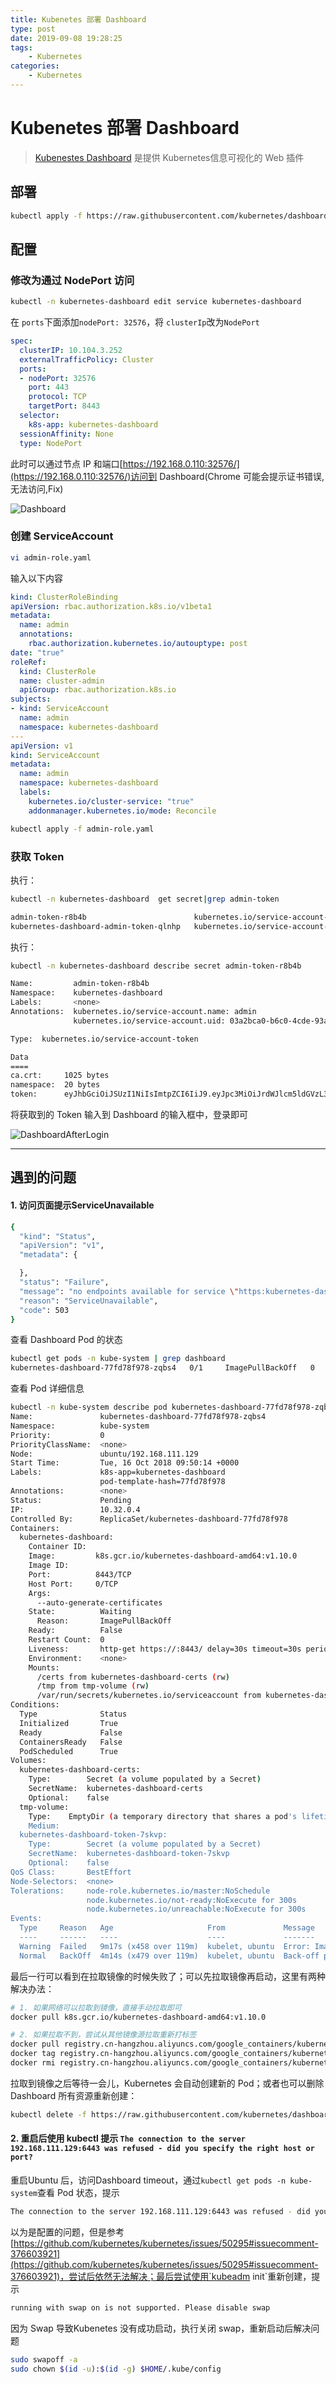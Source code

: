 ```yaml
---
title: Kubenetes 部署 Dashboard
type: post
date: 2019-09-08 19:28:25
tags:
    - Kubernetes
categories: 
    - Kubernetes
---
```


# Kubenetes 部署 Dashboard

> [Kubenestes Dashboard](https://github.com/kubernetes/dashboard) 是提供 Kubernetes信息可视化的 Web 插件

## 部署 

```bash
kubectl apply -f https://raw.githubusercontent.com/kubernetes/dashboard/v2.0.0-beta1/aio/deploy/recommended.yaml
```

##  配置

### 修改为通过 NodePort 访问

```bash
kubectl -n kubernetes-dashboard edit service kubernetes-dashboard
```

在 `ports`下面添加`nodePort: 32576`，将 `clusterIp`改为`NodePort`

```yaml
spec:
  clusterIP: 10.104.3.252
  externalTrafficPolicy: Cluster
  ports:
  - nodePort: 32576
    port: 443
    protocol: TCP
    targetPort: 8443
  selector:
    k8s-app: kubernetes-dashboard
  sessionAffinity: None
  type: NodePort
```

此时可以通过节点 IP 和端口[https://192.168.0.110:32576/](https://192.168.0.110:32576/)访问到 Dashboard(Chrome 可能会提示证书错误,无法访问,Fix)

![Dashboard](https://img.hellowood.dev/blog/KubernetesDashboard-1.png)

### 创建 ServiceAccount

```bash
vi admin-role.yaml
```

输入以下内容

```yaml
kind: ClusterRoleBinding
apiVersion: rbac.authorization.k8s.io/v1beta1
metadata:
  name: admin
  annotations:
    rbac.authorization.kubernetes.io/autouptype: post
date: "true"
roleRef:
  kind: ClusterRole
  name: cluster-admin
  apiGroup: rbac.authorization.k8s.io
subjects:
- kind: ServiceAccount
  name: admin
  namespace: kubernetes-dashboard
---
apiVersion: v1
kind: ServiceAccount
metadata:
  name: admin
  namespace: kubernetes-dashboard
  labels:
    kubernetes.io/cluster-service: "true"
    addonmanager.kubernetes.io/mode: Reconcile
```

```bash
kubectl apply -f admin-role.yaml
```

### 获取 Token

执行：

```bash
kubectl -n kubernetes-dashboard  get secret|grep admin-token
```

```bash
admin-token-r8b4b                        kubernetes.io/service-account-token   3      48m
kubernetes-dashboard-admin-token-qlnhp   kubernetes.io/service-account-token   3      60m
```

执行：

```bash
kubectl -n kubernetes-dashboard describe secret admin-token-r8b4b
```

```bash
Name:         admin-token-r8b4b
Namespace:    kubernetes-dashboard
Labels:       <none>
Annotations:  kubernetes.io/service-account.name: admin
              kubernetes.io/service-account.uid: 03a2bca0-b6c0-4cde-93aa-c4a6cd70dfdb

Type:  kubernetes.io/service-account-token

Data
====
ca.crt:     1025 bytes
namespace:  20 bytes
token:      eyJhbGciOiJSUzI1NiIsImtpZCI6IiJ9.eyJpc3MiOiJrdWJlcm5ldGVzL3NlcnZpY2VhY2NvdW50Iiwia3ViZXJuZXRlcy5pby9zZXJ2aWNlYWNjb3VudC9uYW1lc3BhY2UiOiJrdWJlcm5ldGVzLWRhc2hib2FyZCIsImt1YmVybmV0ZXMuaW8vc2VydmljZWFjY291bnQvc2VjcmV0Lm5hbWUiOiJhZG1pbi10b2tlbi1yOGI0YiIsImt1YmVybmV0ZXMuaW8vc2VydmljZWFjY291bnQvc2VydmljZS1hY2NvdW50Lm5hbWUiOiJhZG1pbiIsImt1YmVybmV0ZXMuaW8vc2VydmljZWFjY291bnQvc2VydmljZS1hY2NvdW50LnVpZCI6IjAzYTJiY2EwLWI2YzAtNGNkZS05M2FhLWM0YTZjZDcwZGZkYiIsInN1YiI6InN5c3RlbTpzZXJ2aWNlYWNjb3VudDprdWJlcm5ldGVzLWRhc2hib2FyZDphZG1pbiJ9.g_dtJjhbLVfJRcdhlyYH-ekn08Dv3_Ok9oMZ7o0jU0Ri90sIhaANaprVlGK7QiKzIkz_BNT1Hw_reAseoOy7smFriKhn4a4wPMO0Ir1aJPavDdoVIEhBDHHzrukXl3mVO92WgkBkAMIo8HoVve-1pj9QVtT7hu_e8GXifyLu1v6s26lMbVouG8cPD4hzM2grRfhCt7qjioP3Gs6khtmHysu_uCBNW63HvuwzMBRS-lSr1ewWld4QnrvgqJ-IfLqAcjHjysNR26Xi9IBAswkq0E-1qSgIyduALITXx9FK9RqNBOTZ33OeDBCE-OYqmlIItDuYl4qRaksV3mccL4RVWA
```

将获取到的 Token 输入到 Dashboard 的输入框中，登录即可

![DashboardAfterLogin](https://img.hellowood.dev/blog/KubernetesDashboard-2.png)

----------

## 遇到的问题

#### 1. 访问页面提示ServiceUnavailable

```bash
{
  "kind": "Status",
  "apiVersion": "v1",
  "metadata": {

  },
  "status": "Failure",
  "message": "no endpoints available for service \"https:kubernetes-dashboard:\"",
  "reason": "ServiceUnavailable",
  "code": 503
}
```

查看 Dashboard Pod 的状态

```bash
kubectl get pods -n kube-system | grep dashboard
kubernetes-dashboard-77fd78f978-zqbs4   0/1     ImagePullBackOff   0          115m
```

查看 Pod 详细信息

```bash
kubectl -n kube-system describe pod kubernetes-dashboard-77fd78f978-zqbs4
Name:               kubernetes-dashboard-77fd78f978-zqbs4
Namespace:          kube-system
Priority:           0
PriorityClassName:  <none>
Node:               ubuntu/192.168.111.129
Start Time:         Tue, 16 Oct 2018 09:50:14 +0000
Labels:             k8s-app=kubernetes-dashboard
                    pod-template-hash=77fd78f978
Annotations:        <none>
Status:             Pending
IP:                 10.32.0.4
Controlled By:      ReplicaSet/kubernetes-dashboard-77fd78f978
Containers:
  kubernetes-dashboard:
    Container ID:
    Image:         k8s.gcr.io/kubernetes-dashboard-amd64:v1.10.0
    Image ID:
    Port:          8443/TCP
    Host Port:     0/TCP
    Args:
      --auto-generate-certificates
    State:          Waiting
      Reason:       ImagePullBackOff
    Ready:          False
    Restart Count:  0
    Liveness:       http-get https://:8443/ delay=30s timeout=30s period=10s #success=1 #failure=3
    Environment:    <none>
    Mounts:
      /certs from kubernetes-dashboard-certs (rw)
      /tmp from tmp-volume (rw)
      /var/run/secrets/kubernetes.io/serviceaccount from kubernetes-dashboard-token-7skvp (ro)
Conditions:
  Type              Status
  Initialized       True
  Ready             False
  ContainersReady   False
  PodScheduled      True
Volumes:
  kubernetes-dashboard-certs:
    Type:        Secret (a volume populated by a Secret)
    SecretName:  kubernetes-dashboard-certs
    Optional:    false
  tmp-volume:
    Type:    EmptyDir (a temporary directory that shares a pod's lifetime)
    Medium:
  kubernetes-dashboard-token-7skvp:
    Type:        Secret (a volume populated by a Secret)
    SecretName:  kubernetes-dashboard-token-7skvp
    Optional:    false
QoS Class:       BestEffort
Node-Selectors:  <none>
Tolerations:     node-role.kubernetes.io/master:NoSchedule
                 node.kubernetes.io/not-ready:NoExecute for 300s
                 node.kubernetes.io/unreachable:NoExecute for 300s
Events:
  Type     Reason   Age                     From             Message
  ----     ------   ----                    ----             -------
  Warning  Failed   9m17s (x458 over 119m)  kubelet, ubuntu  Error: ImagePullBackOff
  Normal   BackOff  4m14s (x479 over 119m)  kubelet, ubuntu  Back-off pulling image "k8s.gcr.io/kubernetes-dashboard-amd64:v1.10.0"
```

最后一行可以看到在拉取镜像的时候失败了；可以先拉取镜像再启动，这里有两种解决办法：

```bash
# 1. 如果网络可以拉取到镜像，直接手动拉取即可
docker pull k8s.gcr.io/kubernetes-dashboard-amd64:v1.10.0

# 2. 如果拉取不到，尝试从其他镜像源拉取重新打标签
docker pull registry.cn-hangzhou.aliyuncs.com/google_containers/kubernetes-dashboard-amd64:v1.10.0
docker tag registry.cn-hangzhou.aliyuncs.com/google_containers/kubernetes-dashboard-amd64:v1.10.0 k8s.gcr.io/kubernetes-dashboard-amd64:v1.10.0
docker rmi registry.cn-hangzhou.aliyuncs.com/google_containers/kubernetes-dashboard-amd64:v1.10.0
```

拉取到镜像之后等待一会儿，Kubernetes 会自动创建新的 Pod；或者也可以删除 Dashboard 所有资源重新创建：

```bash
kubectl delete -f https://raw.githubusercontent.com/kubernetes/dashboard/master/src/deploy/recommended/kubernetes-dashboard.yaml
```

#### 2. 重启后使用  kubectl 提示 `The connection to the server 192.168.111.129:6443 was refused - did you specify the right host or port?`

重启Ubuntu 后，访问Dashboard timeout，通过`kubectl get pods -n kube-system`查看 Pod 状态，提示

```bash
The connection to the server 192.168.111.129:6443 was refused - did you specify the right host or port?
```

以为是配置的问题，但是参考 [https://github.com/kubernetes/kubernetes/issues/50295#issuecomment-376603921](https://github.com/kubernetes/kubernetes/issues/50295#issuecomment-376603921)，尝试后依然无法解决；最后尝试使用`kubeadm init`重新创建，提示

```bash
running with swap on is not supported. Please disable swap
```

因为 Swap 导致Kubenetes 没有成功启动，执行关闭 swap，重新启动后解决问题

```bash
sudo swapoff -a
sudo chown $(id -u):$(id -g) $HOME/.kube/config
```
